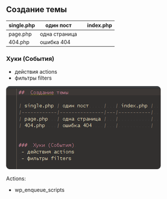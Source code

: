 ##  Cоздание темы

| single.php | один пост     |   | index.php |  
|------------|---------------|---|-----------|  
| page.php   | одна страница |   |           |  
| 404.php    | ошибка 404    |   |           |


###  Хуки (События) 
 - действия actions
 - фильтры filters


![](.conspect_images\74c3a487.png)


Actions:
- wp_enqueue_scripts
